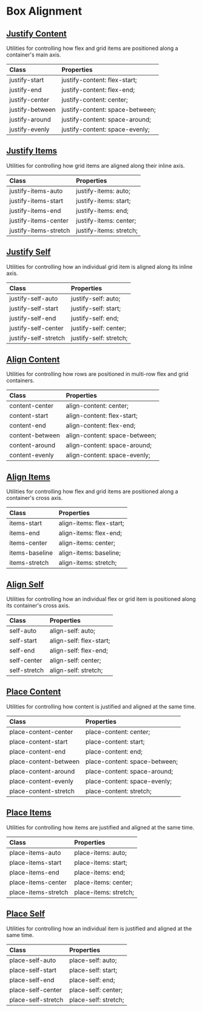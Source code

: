 # Box Alignment

## [Justify Content](https://tailwindcss.com/docs/justify-content)

Utilities for controlling how flex and grid items are positioned along a container's main axis.

| Class | Properties |
| :---- | :--------- |
| justify-start | justify-content: flex-start; |
| justify-end | justify-content: flex-end; |
| justify-center | justify-content: center; |
| justify-between | justify-content: space-between; |
| justify-around | justify-content: space-around; |
| justify-evenly | justify-content: space-evenly; |

## [Justify Items](https://tailwindcss.com/docs/justify-items)

Utilities for controlling how grid items are aligned along their inline axis.

| Class | Properties |
| :---- | :--------- |
| justify-items-auto | justify-items: auto; |
| justify-items-start | justify-items: start; |
| justify-items-end | justify-items: end; |
| justify-items-center | justify-items: center; |
| justify-items-stretch | justify-items: stretch; |

## [Justify Self](https://tailwindcss.com/docs/justify-self)

Utilities for controlling how an individual grid item is aligned along its inline axis.

| Class | Properties |
| :---- | :--------- |
| justify-self-auto | justify-self: auto; |
| justify-self-start | justify-self: start; |
| justify-self-end | justify-self: end; |
| justify-self-center | justify-self: center; |
| justify-self-stretch | justify-self: stretch; |

## [Align Content](https://tailwindcss.com/docs/align-content)

Utilities for controlling how rows are positioned in multi-row flex and grid containers.

| Class | Properties |
| :---- | :--------- |
| content-center | align-content: center; |
| content-start | align-content: flex-start; |
| content-end | align-content: flex-end; |
| content-between | align-content: space-between; |
| content-around | align-content: space-around; |
| content-evenly | align-content: space-evenly; |

## [Align Items](https://tailwindcss.com/docs/align-items)

Utilities for controlling how flex and grid items are positioned along a container's cross axis.

| Class | Properties |
| :---- | :--------- |
| items-start | align-items: flex-start; |
| items-end | align-items: flex-end; |
| items-center | align-items: center; |
| items-baseline | align-items: baseline; |
| items-stretch | align-items: stretch; |

## [Align Self](https://tailwindcss.com/docs/align-self)

Utilities for controlling how an individual flex or grid item is positioned along its container's cross axis.

| Class | Properties |
| :---- | :--------- |
| self-auto | align-self: auto; |
| self-start | align-self: flex-start; |
| self-end | align-self: flex-end; |
| self-center | align-self: center; |
| self-stretch | align-self: stretch; |

## [Place Content](https://tailwindcss.com/docs/place-content)

Utilities for controlling how content is justified and aligned at the same time.

| Class | Properties |
| :---- | :--------- |
| place-content-center | place-content: center; |
| place-content-start | place-content: start; |
| place-content-end | place-content: end; |
| place-content-between | place-content: space-between; |
| place-content-around | place-content: space-around; |
| place-content-evenly | place-content: space-evenly; |
| place-content-stretch | place-content: stretch; |

## [Place Items](https://tailwindcss.com/docs/place-items)

Utilities for controlling how items are justified and aligned at the same time.

| Class | Properties |
| :---- | :--------- |
| place-items-auto | place-items: auto; |
| place-items-start | place-items: start; |
| place-items-end | place-items: end; |
| place-items-center | place-items: center; |
| place-items-stretch | place-items: stretch; |

## [Place Self](https://tailwindcss.com/docs/place-self)

Utilities for controlling how an individual item is justified and aligned at the same time.

| Class | Properties |
| :---- | :--------- |
| place-self-auto | place-self: auto; |
| place-self-start | place-self: start; |
| place-self-end | place-self: end; |
| place-self-center | place-self: center; |
| place-self-stretch | place-self: stretch; |
